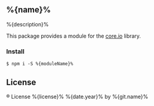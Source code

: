 ## %{name}%

%{description}%

This package provides a module for the [core.io](https://npmjs.com/package/core.io) library.

### Install

```
$ npm i -S %{moduleName}%
```

## License

® License %{license}% %{date.year}% by %{git.name}%
